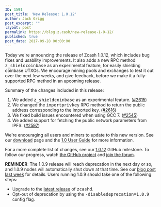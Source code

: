 ```yaml
---
ID: 1591
post_title: 'New Release: 1.0.12'
author: Jack Grigg
post_excerpt: ""
layout: post
permalink: https://blog.z.cash/new-release-1-0-12/
published: true
post_date: 2017-09-28 00:00:00
---
```

Today we're announcing the release of Zcash 1.0.12, which includes bug fixes and usability improvements. It also adds a new RPC method <tt class="docutils literal">z_shieldcoinbase</tt> as an experimental feature, for easily shielding coinbase UTXOs. We encourage mining pools and exchanges to test it out over the next few weeks, and give feedback, before we make it a fully-supported RPC method in an upcoming release.

Summary of the changes included in this release:
<ol class="arabic simple">
 	<li>We added <tt class="docutils literal">z_shieldcoinbase</tt> as an experimental feature. (<a class="reference external" href="https://github.com/zcash/zcash/pull/2615">#2615</a>)</li>
 	<li>We changed the <tt class="docutils literal">importprivkey</tt> RPC method to return the public address corresponding to the imported key. (<a class="reference external" href="https://github.com/zcash/zcash/pull/2616">#2616</a>)</li>
 	<li>We fixed build issues encountered when using GCC 7. (<a class="reference external" href="https://github.com/zcash/zcash/pull/2545">#2545</a>)</li>
 	<li>We added support for fetching the public network parameters from IPFS. (<a class="reference external" href="https://github.com/zcash/zcash/pull/2597">#2597</a>)</li>
</ol>
We're encouraging all users and miners to update to this new version. See our <a class="reference external" href="https://z.cash/download.html">download</a> page and the <a class="reference external" href="https://zcash.readthedocs.io/en/latest/rtd_pages/rtd_docs/user_guide.html">1.0 User Guide</a> for more information.

For a more complete list of changes, see our <a class="reference external" href="https://github.com/zcash/zcash/milestone/60?closed=1">1.0.12</a> GitHub milestone. To follow our progress, watch <a class="reference external" href="https://github.com/zcash/zcash/milestones">the GitHub project</a> and <a class="reference external" href="https://forum.z.cash/">join the forum</a>.

<strong>REMINDER</strong>: The 1.0.9 release will reach deprecation in the next day or so, and 1.0.9 nodes will automatically shut down at that time. See our <a class="reference external" href="https://z.cash/blog/release-cycle-update.html">blog post last week</a> for details. Users running 1.0.9 should take one of the following steps:
<ul class="simple">
 	<li>Upgrade to the <a class="reference external" href="https://z.cash/download.html">latest release</a> of <tt class="docutils literal">zcashd</tt>.</li>
 	<li>Opt-out of deprecation by using the <tt class="docutils literal"><span class="pre">-disabledeprecation=1.0.9</span></tt> config flag.</li>
</ul>